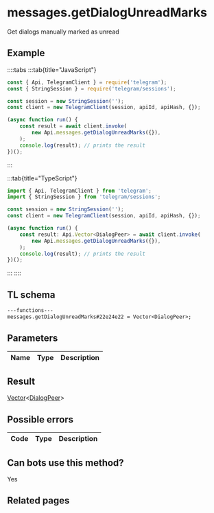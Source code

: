 # messages.getDialogUnreadMarks

Get dialogs manually marked as unread

## Example

::::tabs
:::tab{title="JavaScript"}

```js
const { Api, TelegramClient } = require('telegram');
const { StringSession } = require('telegram/sessions');

const session = new StringSession('');
const client = new TelegramClient(session, apiId, apiHash, {});

(async function run() {
    const result = await client.invoke(
        new Api.messages.getDialogUnreadMarks({}),
    );
    console.log(result); // prints the result
})();
```

:::

:::tab{title="TypeScript"}

```ts
import { Api, TelegramClient } from 'telegram';
import { StringSession } from 'telegram/sessions';

const session = new StringSession('');
const client = new TelegramClient(session, apiId, apiHash, {});

(async function run() {
    const result: Api.Vector<DialogPeer> = await client.invoke(
        new Api.messages.getDialogUnreadMarks({}),
    );
    console.log(result); // prints the result
})();
```

:::
::::

## TL schema

```txt
---functions---
messages.getDialogUnreadMarks#22e24e22 = Vector<DialogPeer>;
```

## Parameters

| Name | Type | Description |
| :--: | ---- | ----------- |

## Result

[Vector](https://core.telegram.org/type/Vector%20t)<[DialogPeer](https://core.telegram.org/type/DialogPeer)>

## Possible errors

| Code | Type | Description |
| :--: | ---- | ----------- |

## Can bots use this method?

Yes

## Related pages
